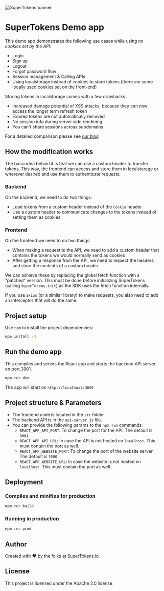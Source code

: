 ![SuperTokens banner](https://raw.githubusercontent.com/supertokens/supertokens-logo/master/images/Artboard%20%E2%80%93%2027%402x.png)

# SuperTokens Demo app

This demo app demonstrates the following use cases while using _no cookies set by the API_:

-   Login
-   Sign up
-   Logout
-   Forgot password flow
-   Session management & Calling APIs
-   Using localstorage instead of cookies to store tokens (there are some locally used cookies set on the front-end)

Storing tokens in localstorage comes with a few drawbacks:

-   Increased damage potential of XSS attacks, because they can now access the longer term refresh token
-   Expired tokens are not automatically removed
-   No session info during server side rendering
-   You can't share sessions across subdomains

For a detailed comparison please see [our blog](https://supertokens.io/blog/cookies-vs-localstorage-for-sessions-everything-you-need-to-know)

## How the modification works

The basic idea behind it is that we can use a custom header to transfer tokens. This way, the frontend can access and
store them in localstorage or wherever desired and use them to authenticate requests.

### Backend

On the backend, we need to do two things:

-   Load tokens from a custom header instead of the `Cookie` header
-   Use a custom header to communicate changes to the tokens instead of setting them as cookies

### Frontend

On the frontend we need to do two things:

-   When making a request to the API, we need to add a custom header that contains the tokens we would normally send as cookies
-   After getting a response from the API, we need to inspect the headers and store the contents of a custom header

We can achieve these by replacing the global fetch function with a "patched" version. This must be done before initializing SuperTokens (calling `SuperTokens.init`) as the SDK uses the fetch function internally.

If you use `axios` (or a similar library) to make requests, you also need to add an interceptor that will do the same.

## Project setup

Use `npm` to install the project dependencies:

```bash
npm install -d
```

## Run the demo app

This compiles and serves the React app and starts the backend API server on port 3001.

```bash
npm run dev
```

The app will start on `http://localhost:3000`

## Project structure & Parameters

-   The frontend code is located in the `src` folder.
-   The backend API is in the `api-server.js` file.
-   You can provide the following params to the `npm run` commands:
    -   `REACT_APP_API_PORT`: To change the port for the API. The default is `3001`
    -   `REACT_APP_API_URL`: In case the API is not hosted on `localhost`. This must contain the port as well.
    -   `REACT_APP_WEBSITE_PORT`: To change the port of the website server. The default is `3000`
    -   `REACT_APP_WEBSITE_URL`: In case the website is not hosted on `localhost`. This must contain the port as well.

## Deployment

### Compiles and minifies for production

```bash
npm run build
```

### Running in production

```bash
npm run prod
```

## Author

Created with :heart: by the folks at SuperTokens.io.

## License

This project is licensed under the Apache 2.0 license.

